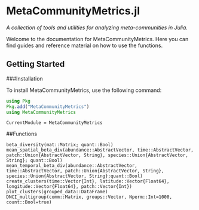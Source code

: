 
# MetaCommunityMetrics.jl 
*A collection of tools and utilities for analyzing meta-communities in Julia.*

Welcome to the documentation for MetaCommunityMetrics. Here you can find guides and reference material on how to use the functions.

## Getting Started

###Installation

To install MetaCommunityMetrics, use the following command:

```julia
using Pkg
Pkg.add("MetaCommunityMetrics")
using MetaCommunityMetrics
```

```@meta
CurrentModule = MetaCommunityMetrics
```
##Functions
```@docs
beta_diversity(mat::Matrix; quant::Bool)
mean_spatial_beta_div(abundance::AbstractVector, time::AbstractVector, patch::Union{AbstractVector, String}, species::Union{AbstractVector, String}; quant::Bool)
mean_temporal_beta_div(abundance::AbstractVector, time::AbstractVector, patch::Union{AbstractVector, String}, species::Union{AbstractVector, String};quant::Bool)
create_clusters(time::Vector{Int}, latitude::Vector{Float64}, longitude::Vector{Float64}, patch::Vector{Int})
plot_clusters(grouped_data::DataFrame)
DNCI_multigroup(comm::Matrix, groups::Vector, Nperm::Int=1000, count::Bool=true)
```



